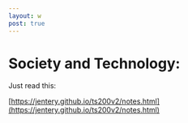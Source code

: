 ```yaml
---
layout: w
post: true
---
```

# Society and Technology:

Just read this: 

[https://jentery.github.io/ts200v2/notes.html](https://jentery.github.io/ts200v2/notes.html)
